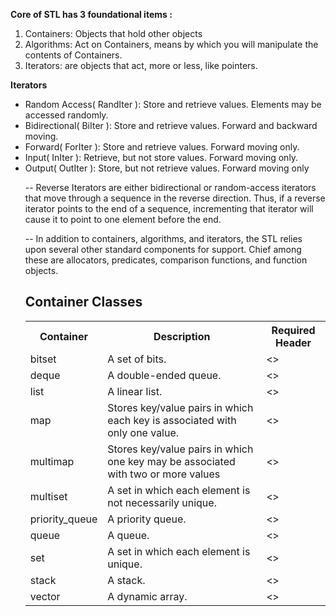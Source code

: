 <b>Core of STL has 3 foundational items : </b>
1. Containers: Objects that hold other objects
2. Algorithms: Act on Containers, means by which you will manipulate the contents of Containers.
3. Iterators: are objects that act, more or less, like pointers.

<b>Iterators</b>
<ul>
<li>Random Access( RandIter ): Store and retrieve values. Elements may be accessed randomly.
<li>Bidirectional( BiIter ): Store and retrieve values. Forward and backward moving.
<li>Forward( ForIter ): Store and retrieve values. Forward moving only.
<li>Input( InIter ): Retrieve, but not store values. Forward moving only.
<li>Output( OutIter ): Store, but not retrieve values. Forward moving only

-- Reverse Iterators are either bidirectional or random-access iterators that move through a sequence in the reverse direction. Thus, if a reverse iterator points to the end of a sequence, incrementing that iterator will cause it to point to one element before the end.

-- In addition to containers, algorithms, and iterators, the STL relies upon several other
standard components for support. Chief among these are allocators, predicates,
comparison functions, and function objects.

<h2> Container Classes </h2>
<table>
    <tr>
        <th>Container</th> 
        <th>Description </th>
        <th>Required Header </th>
    </tr>
    <tr>
        <td>bitset</td>
        <td>A set of bits. </td>
        <td>&lt<bitset>&gt</td>
    </tr>
    <tr>
        <td>deque</td>
        <td>A double-ended queue.</td>
        <td>&lt<deque>&gt</td>
    </tr>
    <tr>
        <td>list</td>
        <td>A linear list.</td>
        <td>&lt<list>&gt</td>
    </tr>
    <tr>
        <td>map</td>
        <td>Stores key/value pairs in which each key is associated with only one value.</td>
        <td>&lt<map>&gt</td>
    </tr>
    <tr>
        <td>multimap</td>
        <td>Stores key/value pairs in which one key may be associated with two or more values</td>
        <td>&lt<map>&gt</td>
    </tr>
    <tr>
        <td>multiset</td>
        <td> A set in which each element is not
necessarily unique.</td>
        <td>&lt<set>&gt</td>
    </tr>
    <tr>
        <td>priority_queue</td>
        <td>A priority queue.</td>
        <td>&lt<queue>&gt</td>
    </tr>
    <tr>
        <td>queue </td>
        <td>A queue. </td>
        <td>&lt<queue>&gt</td>
    </tr>
    <tr>
        <td>set</td>
        <td>A set in which each element is unique.</td>
        <td>&lt<set>&gt</td>
    </tr>
    <tr>
        <td>stack</td>
        <td>A stack.</td>
        <td>&lt<stack>&gt</td>
    </tr>
    <tr>
        <td>vector</td>
        <td>A dynamic array.</td>
        <td>&lt<vector>&gt</td>
    </tr>
</table>
